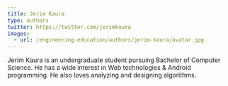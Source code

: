 ```yaml
---
title: Jerim Kaura
type: authors
twitter: https://twitter.com/jerimkaura
images:
  - url: /engineering-education/authors/jerim-kaura/avatar.jpg 
---
```

Jerim Kaura is an undergraduate student pursuing Bachelor of Computer Science. He has a wide interest in Web technologies & Android programming. He also loves analyzing and designing algorithms.
